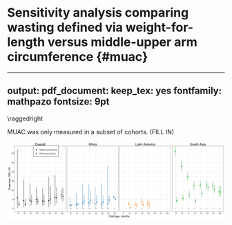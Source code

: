 # Sensitivity analysis comparing wasting defined via weight-for-length versus middle-upper arm circumference {#muac}

---
output:
  pdf_document:
    keep_tex: yes
fontfamily: mathpazo
fontsize: 9pt
---

\raggedright

MUAC was only measured in a subset of cohorts. (FILL IN)




<img src="figures//wasting/fig-wast-2-muac-overall_region--allage-primary.png" width="2100" />

